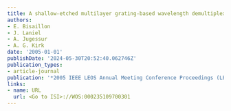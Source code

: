 ```yaml
---
title: A shallow-etched multilayer grating-based wavelength demultiplexer in SOI
authors:
- E. Bisaillon
- J. Laniel
- A. Jugessur
- A. G. Kirk
date: '2005-01-01'
publishDate: '2024-05-30T20:52:40.062746Z'
publication_types:
- article-journal
publication: '*2005 IEEE LEOS Annual Meeting Conference Proceedings (LEOS)*'
links:
- name: URL
  url: <Go to ISI>://WOS:000235109700301
---
```

